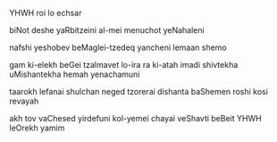 YHWH roi
lo echsar

biNot deshe yaRbitzeini 
al-mei menuchot yeNahaleni

nafshi yeshobev 
beMaglei-tzedeq yancheni 
lemaan shemo

gam ki-elekh beGei tzalmavet lo-ira ra
ki-atah imadi
shivtekha uMishantekha hemah yenachamuni

taarokh lefanai shulchan neged tzorerai
dishanta baShemen roshi
kosi revayah

akh tov vaChesed yirdefuni kol-yemei chayai
veShavti beBeit YHWH leOrekh yamim 